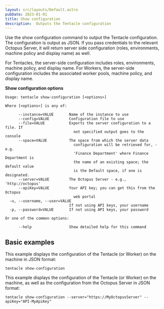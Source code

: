 ```yaml
---
layout: src/layouts/Default.astro
pubDate: 2023-01-01
title: Show configuration
description:  Outputs the Tentacle configuration
---
```


Use the show configuration command to output the Tentacle configuration. The configuration is output as JSON. If you pass credentials to the relevant Octopus Server, it will return server side configuration (roles, environments, machine policy and display name) as well.

For Tentacles, the server-side configuration includes roles, environments, machine policy, and display name.
For Workers, the server-side configuration includes the associated worker pools, machine policy, and display name.

**Show configuration options**

```text
Usage: tentacle show-configuration [<options>]

Where [<options>] is any of:

      --instance=VALUE       Name of the instance to use
      --config=VALUE         Configuration file to use
      --file=VALUE           Exports the server configuration to a file. If
                               not specified output goes to the console
      --space=VALUE          The space from which the server data
                               configuration will be retrieved for, - e.g.
                               'Finance Department' where Finance Department is
                               the name of an existing space; the default value
                               is the Default space, if one is designated.
      --server=VALUE         The Octopus Server - e.g., 'http://octopus'
      --apiKey=VALUE         Your API key; you can get this from the Octopus
                               web portal
  -u, --username, --user=VALUE
                             If not using API keys, your username
  -p, --password=VALUE       If not using API keys, your password

Or one of the common options:

      --help                 Show detailed help for this command
```

## Basic examples

This example displays the configuration of the Tentacle (or Worker) on the machine in JSON format:

```text
tentacle show-configuration
```

This example displays the configuration of the Tentacle (or Worker) on the machine, as well as the configuration from the Octopus Server in JSON format:

```text
tentacle show-configuration --server="https://MyOctopusServer" --apiKey="API-MyApiKey"
```
